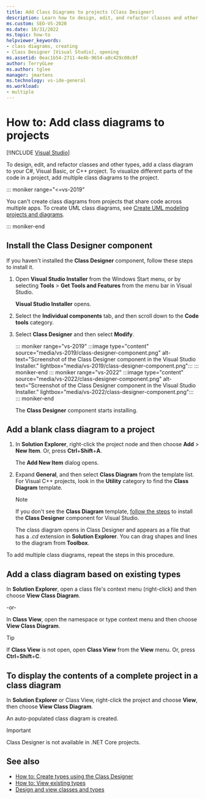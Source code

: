 ```yaml
---
title: Add Class Diagrams to projects (Class Designer)
description: Learn how to design, edit, and refactor classes and other types, add a class diagram to your C#, Visual Basic, or C++ project.
ms.custom: SEO-VS-2020
ms.date: 10/31/2022
ms.topic: how-to
helpviewer_keywords:
- class diagrams, creating
- Class Designer [Visual Studio], opening
ms.assetid: 0eac1b54-2711-4e4b-9654-a0c429c08c8f
author: TerryGLee
ms.author: tglee
manager: jmartens
ms.technology: vs-ide-general
ms.workload:
- multiple
---
```

# How to: Add class diagrams to projects

 [!INCLUDE [Visual Studio](~/includes/applies-to-version/vs-windows-only.md)]

To design, edit, and refactor classes and other types, add a class diagram to your C#, Visual Basic, or C++ project. To visualize different parts of the code in a project, add multiple class diagrams to the project.

::: moniker range="<=vs-2019"

You can't create class diagrams from projects that share code across multiple apps. To create UML class diagrams, see [Create UML modeling projects and diagrams](https://devblogs.microsoft.com/devops/uml-designers-have-been-removed-layer-designer-now-supports-live-architectural-analysis/).

::: moniker-end

## Install the Class Designer component

If you haven't installed the **Class Designer** component, follow these steps to install it.

1. Open **Visual Studio Installer** from the Windows Start menu, or by selecting **Tools** > **Get Tools and Features** from the menu bar in Visual Studio.

   **Visual Studio Installer** opens.

1. Select the **Individual components** tab, and then scroll down to the **Code tools** category.

1. Select **Class Designer** and then select **Modify**.

   ::: moniker range="vs-2019"
   :::image type="content" source="media/vs-2019/class-designer-component.png" alt-text="Screenshot of the Class Designer component in the Visual Studio Installer." lightbox="media/vs-2019/class-designer-component.png":::
   ::: moniker-end
   ::: moniker range="vs-2022"
   :::image type="content" source="media/vs-2022/class-designer-component.png" alt-text="Screenshot of the Class Designer component in the Visual Studio Installer." lightbox="media/vs-2022/class-designer-component.png":::
   ::: moniker-end

   The **Class Designer** component starts installing.

## Add a blank class diagram to a project

1. In **Solution Explorer**, right-click the project node and then choose **Add** > **New Item**. Or, press **Ctrl**+**Shift**+**A**.

   The **Add New Item** dialog opens.

2. Expand **General**, and then select **Class Diagram** from the template list. For Visual C++ projects, look in the **Utility** category to find the **Class Diagram** template.

   > [!NOTE]
   > If you don't see the **Class Diagram** template, [follow the steps](#install-the-class-designer-component) to install the **Class Designer** component for Visual Studio.

   The class diagram opens in Class Designer and appears as a file that has a *.cd* extension in **Solution Explorer**. You can drag shapes and lines to the diagram from **Toolbox**.

To add multiple class diagrams, repeat the steps in this procedure.

## Add a class diagram based on existing types

In **Solution Explorer**, open a class file's context menu (right-click) and then choose **View Class Diagram**.

-or-

In **Class View**, open the namespace or type context menu and then choose **View Class Diagram**.

> [!TIP]
> If **Class View** is not open, open **Class View** from the **View** menu. Or, press **Ctrl**+**Shift**+**C**.

## To display the contents of a complete project in a class diagram

In **Solution Explorer** or Class View, right-click the project and choose **View**, then choose **View Class Diagram**.

An auto-populated class diagram is created.

> [!IMPORTANT]
> Class Designer is not available in .NET Core projects.

## See also

- [How to: Create types using the Class Designer](how-to-create-types.md)
- [How to: View existing types](how-to-view-existing-types.md)
- [Design and view classes and types](designing-and-viewing-classes-and-types.md)
